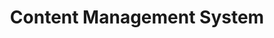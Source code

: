 ---
# This topic lives at
# https://digital.gov/topics/content-management-system

# Topic Title
title: "Content Management System"

# description — keep it short and clear
summary: ""

# Weight
weight: 1

# For more information on managing topics,
# see https://github.com/GSA/digitalgov.gov/wiki/topics
---